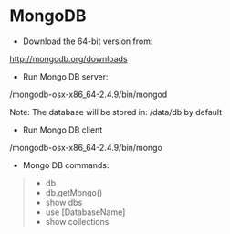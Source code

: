 MongoDB
=======

- Download the 64-bit version from: 

http://mongodb.org/downloads

- Run Mongo DB server: 

/mongodb-osx-x86_64-2.4.9/bin/mongod

Note: The database will be stored in: /data/db by default

- Run Mongo DB client 

/mongodb-osx-x86_64-2.4.9/bin/mongo 

- Mongo DB commands: 

> - db 
> - db.getMongo() 
> - show dbs
> - use [DatabaseName]
> - show collections
